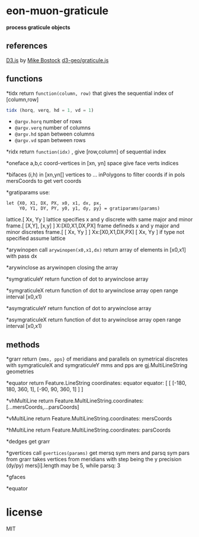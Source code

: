 # eon-muon-graticule 
**process graticule objects** 
 
## references 
[D3.js](https://github.com/d3) by [Mike Bostock](https://en.wikipedia.org/wiki/Mike_Bostock) 
[d3-geo/graticule.js](http://ci.testling.com/substack/minimist) 
 
## functions 
*tidx 
return `function(column, row)` that gives the sequential index of [column,row] 
``` js 
tidx (horq, verq, hd = 1, vd = 1) 
``` 
* `@argv.horq` number of rows 
* `@argv.verq` number of columns 
* `@argv.hd`   span between columns 
* `@argv.vd`   span between rows 
 
*ridx 
return `function(idx)` , give [row,column] of sequential index 
 
*oneface 
  a,b,c coord-vertices in [xn, yn] space give face verts indices 
 
*bifaces 
 (i,h) in [xn,yn[] 
 vertices to ... 
 inPolygons to filter coords if in pols 
 mersCoords to get vert coords 
 
*gratiparams 
use: 
``` 
let {X0, X1, DX, PX, x0, x1, dx, px, 
     Y0, Y1, DY, PY, y0, y1, dy, py} = gratiparams(params) 
``` 
 lattice.[ Xx, Yy ] 
  lattice specifies x and y discrete with same major and minor 
 frame.[ [X,Y], [x,y] ]   X:[X0,X1,DX,PX] 
  frame defineds x and y major and minor discretes 
 frame.[ [ Xx, Yy ] ]    Xx:[X0,X1,DX,PX] 
 [ Xx, Yy ] 
  if type not specified assume lattice 
 
*arywinopen 
  call `arywinopen(x0,x1,dx)` 
  return array of elements in [x0,x1] with pass dx 
 
*arywinclose 
  as arywinopen closing the array 
 
*symgraticuleY 
  return function of dot to arywinclose array 
 
*symgraticuleX 
  return function of dot to arywinclose array 
  open range interval [x0,x1) 
 
*asymgraticuleY 
  return function of dot to arywinclose array 
 
*asymgraticuleX 
  return function of dot to arywinclose array 
  open range interval [x0,x1) 
 
## methods 
*grarr 
  return `{mms, pps}`  of meridians and parallels 
    on symetrical  discretes with symgraticuleX and symgraticuleY 
    mms and pps are gj.MultiLineString geometries 
 
*equator 
  return Feature.LineString coordinates: equator 
    equator: [ [ [-180, 180, 360, 1], [-90, 90, 360, 1] ] ] 
 
*vhMultiLine 
  return Feature.MultiLineString.coordinates: [...mersCoords,...parsCoords] 
 
*vMultiLine 
  return Feature.MultiLineString.coordinates: mersCoords 
 
*hMultiLine 
  return Feature.MultiLineString.coordinates: parsCoords 
 
*dedges 
  get grarr 
 
*gvertices 
  call `gvertices(params)` 
  get mersq sym mers and parsq sym pars from grarr 
  takes vertices from meridians with step being the y precision (dy/py) 
  mers[i].length may be 5, while parsq: 3 
 
*gfaces 
 
 
*equator 
 
 
# license 
MIT 
